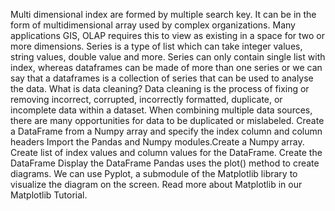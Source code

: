 Multi dimensional index are formed by multiple search key. It can be in the form of multidimensional array used by complex organizations. Many applications GIS, OLAP requires this to view as existing in a space for two or more dimensions.
Series is a type of list which can take integer values, string values, double value and more. Series can only contain single list with index, whereas dataframes can be made of more than one series or we can say that a dataframes is a collection of series that can be used to analyse the data.
What is data cleaning? Data cleaning is the process of fixing or removing incorrect, corrupted, incorrectly formatted, duplicate, or incomplete data within a dataset. When combining multiple data sources, there are many opportunities for data to be duplicated or mislabeled.
Create a DataFrame from a Numpy array and specify the index column and column headers
Import the Pandas and Numpy modules.Create a Numpy array.
Create list of index values and column values for the DataFrame.
Create the DataFrame
Display the DataFrame
Pandas uses the plot() method to create diagrams. We can use Pyplot, a submodule of the Matplotlib library to visualize the diagram on the screen. Read more about Matplotlib in our Matplotlib Tutorial.
